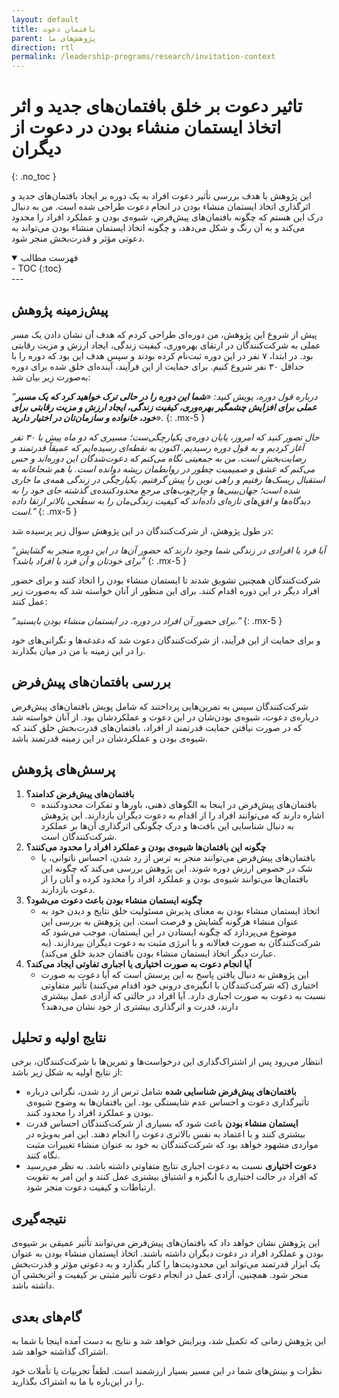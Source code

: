 ```yaml
---
layout: default
title: بافتمان دعوت
parent: پژوهش‌های ما
direction: rtl
permalink: /leadership-programs/research/invitation-context
---
```


# تاثیر دعوت بر خلق بافتمان‌های جدید و اثر اتخاذ ایستمان منشاء بودن در دعوت از دیگران
{: .no_toc }

این پژوهش با هدف بررسی تأثیر دعوت افراد به یک دوره‌ بر ایجاد بافتمان‌های جدید و اثرگذاری اتخاذ ایستمان منشاء بودن در انجام دعوت طراحی شده است. من به دنبال درک این هستم که چگونه بافتمان‌های پیش‌فرض، شیوه‌ی بودن و عملکرد افراد را محدود می‌کند و به آن رنگ و شکل می‌دهد، و چگونه اتخاذ ایستمان منشاء بودن می‌تواند به دعوتی مؤثر و قدرت‌بخش منجر شود.

<details open markdown="block">
  <summary>فهرست مطالب</summary>
  - TOC
  {:toc}
</details>
---

## پیش‌زمینه پژوهش
پیش از شروع این پژوهش، من دوره‌ای طراحی کردم که هدف آن نشان دادن یک مسر عملی به شرکت‌کنندگان در ارتقای بهره‌وری، کیفیت زندگی، ایجاد ارزش و مزیت رقابتی بود. در ابتدا، ۷ نفر در این دوره ثبت‌نام کرده بودند و سپس هدف این بود که دوره را با حداقل ۳۰ نفر شروع کنیم. برای حمایت از این فرآیند، آینده‌ای خلق شده برای دوره به‌صورت زیر بیان شد:

_“درباره قول دوره، پویش کنید: «**شما این دوره را در حالی ترک خواهید کرد که یک مسیر عملی برای افزایش چشمگیر بهره‌وری، کیفیت زندگی، ایجاد ارزش و مزیت رقابتی برای خود، خانواده و سازمان‌تان در اختیار دارید**»._
{: .mx-5 }

_حال تصور کنید که امروز، پایان دوره‌ی یکپارچگی‌ست؛ مسیری که دو ماه پیش با ۳۰ نفر آغاز کردیم و به قول دوره رسیدیم. اکنون به نقطه‌ای رسیده‌ایم که عمیقاً قدرتمند و رضایت‌بخش است. من به جمعیتی نگاه می‌کنم که دعوت‌شدگان این دوره‌اند و حس می‌کنم که عشق و صمیمیت چطور در روابطمان ریشه دوانده است. با هم شجاعانه به استقبال ریسک‌ها رفتیم و راهی نوین را پیش گرفتیم. یکپارچگی در زندگی همه‌ی ما جاری شده است؛ جهان‌بینی‌ها و چارچوب‌های مرجع محدودکننده‌ی گذشته جای خود را به دیدگاه‌ها و افق‌های تازه‌ای داده‌اند که کیفیت زندگی‌مان را به سطحی بالاتر ارتقا داده است.”_
{: .mx-5 }

در طول پژوهش، از شرکت‌کنندگان در این پژوهش سوال زیر پرسیده شد:

_“آیا فرد یا افرادی در زندگی شما وجود دارند که حضور آن‌ها در این دوره منجر به گشایش برای خودتان و آن فرد یا افراد باشد؟”_
{: .mx-5 }

شرکت‌کنندگان همچنین تشویق شدند تا ایستمان منشاء بودن را اتخاذ کنند و برای حضور افراد دیگر در این دوره اقدام کنند. برای این منظور از آنان خواسته شد که به‌صورت زیر عمل کنند:

_“برای حضور آن افراد در دوره، در ایستمان منشاء بودن بایستید.”_
{: .mx-5 }

و برای حمایت از این فرآیند، از شرکت‌کنندگان دعوت شد که دغدغه‌ها و نگرانی‌های خود را در این زمینه با من در میان بگذارند.

## بررسی بافتمان‌های پیش‌فرض
شرکت‌کنندگان سپس به تمرین‌هایی پرداختند که شامل پویش بافتمان‌های پیش‌فرض درباره‌ی دعوت، شیوه‌ی بودن‌شان در این دعوت و عملکردشان بود. از آنان خواسته شد که در صورت نیافتن حمایت قدرتمند از افراد، بافتمان‌های قدرت‌بخش خلق کنند که شیوه‌ی بودن و عملکردشان در این زمینه قدرتمند باشد.

## پرسش‌های پژوهش

1. **بافتمان‌های پیش‌فرض کدامند؟**
   - بافتمان‌های پیش‌فرض در اینجا به الگوهای ذهنی، باورها و تفکرات محدودکننده اشاره دارند که می‌توانند افراد را از اقدام به دعوت دیگران بازدارند. این پژوهش به دنبال شناسایی این بافت‌ها و درک چگونگی اثرگذاری آن‌ها بر عملکرد شرکت‌کنندگان است.
2. **چگونه این بافتمان‌ها شیوه‌ی بودن و عملکرد افراد را محدود می‌کنند؟**
   - بافتمان‌های پیش‌فرض می‌توانند منجر به ترس از رد شدن، احساس ناتوانی، یا شک در خصوص ارزش دوره شوند. این پژوهش بررسی می‌کند که چگونه این بافتمان‌ها می‌توانند شیوه‌ی بودن و عملکرد افراد را محدود کرده و آنان را از دعوت بازدارند.
3. **چگونه ایستمان منشاء بودن باعث دعوت می‌شود؟**
   - اتخاذ ایستمان منشاء بودن به معنای پذیرش مسئولیت خلق نتایج و دیدن خود به عنوان منشاء هرگونه گشایش و فرصت است. این پژوهش به بررسی این موضوع می‌پردازد که چگونه ایستادن در این ایستمان، موجب می‌شود که شرکت‌کنندگان به صورت فعالانه و با انرژی مثبت به دعوت دیگران بپردازند. (به عبارت دیگر اتخاذ ایستمان منشاء بودن بافتمان جدید خلق می‌کند).
4. **آیا انجام دعوت به صورت اختیاری یا اجباری تفاوتی ایجاد می‌کند؟**
   - این پژوهش به دنبال یافتن پاسخ به این پرسش است که آیا دعوت به صورت اختیاری (که شرکت‌کنندگان با انگیزه‌ی درونی خود اقدام می‌کنند) تأثیر متفاوتی نسبت به دعوت به صورت اجباری دارد. آیا افراد در حالتی که آزادی عمل بیشتری دارند، قدرت و اثرگذاری بیشتری از خود نشان می‌دهند؟

## نتایج اولیه و تحلیل
انتظار می‌رود پس از اشتراک‌گذاری این درخواست‌ها و تمرین‌ها با شرکت‌کنندگان، برخی از نتایج اولیه به شکل زیر باشد:

- **بافتمان‌های پیش‌فرض شناسایی شده** شامل ترس از رد شدن، نگرانی درباره تأثیرگذاری دعوت و احساس عدم شایستگی بود. این بافتمان‌ها به وضوح شیوه‌ی بودن و عملکرد افراد را محدود کنند.
- **ایستمان منشاء بودن** باعث شود که بسیاری از شرکت‌کنندگان احساس قدرت بیشتری کنند و با اعتماد به نفس بالاتری دعوت را انجام دهند. این امر به‌ویژه در مواردی مشهود خواهد بود که شرکت‌کنندگان به خود به عنوان منشاء تغییرات مثبت نگاه کنند.
- **دعوت اختیاری** نسبت به دعوت اجباری نتایج متفاوتی داشته باشد. به نظر می‌رسید که افراد در حالت اختیاری با انگیزه و اشتیاق بیشتری عمل کنند و این امر به تقویت ارتباطات و کیفیت دعوت منجر شود.

## نتیجه‌گیری
این پژوهش نشان خواهد داد که بافتمان‌های پیش‌فرض می‌توانند تأثیر عمیقی بر شیوه‌ی بودن و عملکرد افراد در دغوت دیگران داشته باشند. اتخاذ ایستمان منشاء بودن به عنوان یک ابزار قدرتمند می‌تواند این محدودیت‌ها را کنار بگذارد و به دعوتی مؤثر و قدرت‌بخش منجر شود. همچنین، آزادی عمل در انجام دعوت تأثیر مثبتی بر کیفیت و اثربخشی آن داشته باشد.

## گام‌های بعدی
این پژوهش زمانی که تکمیل شد، ویرایش خواهد شد و نتایج به دست آمده اینجا با شما به اشتراک گذاشته خواهد شد.

نظرات و بینش‌های شما در این مسیر بسیار ارزشمند است. لطفاً تجربیات یا تأملات خود را در این‌باره با ما به اشتراک بگذارید.
